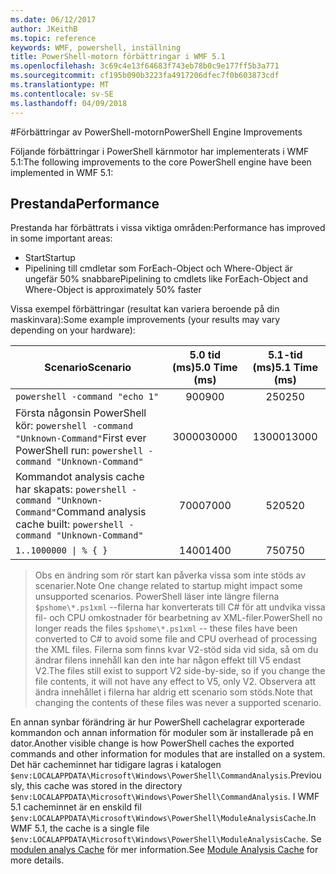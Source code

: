 ```yaml
---
ms.date: 06/12/2017
author: JKeithB
ms.topic: reference
keywords: WMF, powershell, inställning
title: PowerShell-motorn förbättringar i WMF 5.1
ms.openlocfilehash: 3c69c4e13f64683f743eb78b0c9e177ff5b3a771
ms.sourcegitcommit: cf195b090b3223fa4917206dfec7f0b603873cdf
ms.translationtype: MT
ms.contentlocale: sv-SE
ms.lasthandoff: 04/09/2018
---
```

#<a name="powershell-engine-improvements"></a><span data-ttu-id="4cb1f-103">Förbättringar av PowerShell-motorn</span><span class="sxs-lookup"><span data-stu-id="4cb1f-103">PowerShell Engine Improvements</span></span>

<span data-ttu-id="4cb1f-104">Följande förbättringar i PowerShell kärnmotor har implementerats i WMF 5.1:</span><span class="sxs-lookup"><span data-stu-id="4cb1f-104">The following improvements to the core PowerShell engine have been implemented in WMF 5.1:</span></span>


## <a name="performance"></a><span data-ttu-id="4cb1f-105">Prestanda</span><span class="sxs-lookup"><span data-stu-id="4cb1f-105">Performance</span></span> ##

<span data-ttu-id="4cb1f-106">Prestanda har förbättrats i vissa viktiga områden:</span><span class="sxs-lookup"><span data-stu-id="4cb1f-106">Performance has improved in some important areas:</span></span>

- <span data-ttu-id="4cb1f-107">Start</span><span class="sxs-lookup"><span data-stu-id="4cb1f-107">Startup</span></span>
- <span data-ttu-id="4cb1f-108">Pipelining till cmdletar som ForEach-Object och Where-Object är ungefär 50% snabbare</span><span class="sxs-lookup"><span data-stu-id="4cb1f-108">Pipelining to cmdlets like ForEach-Object and Where-Object is approximately 50% faster</span></span>

<span data-ttu-id="4cb1f-109">Vissa exempel förbättringar (resultat kan variera beroende på din maskinvara):</span><span class="sxs-lookup"><span data-stu-id="4cb1f-109">Some example improvements (your results may vary depending on your hardware):</span></span>

| <span data-ttu-id="4cb1f-110">Scenario</span><span class="sxs-lookup"><span data-stu-id="4cb1f-110">Scenario</span></span> | <span data-ttu-id="4cb1f-111">5.0 tid (ms)</span><span class="sxs-lookup"><span data-stu-id="4cb1f-111">5.0 Time (ms)</span></span> | <span data-ttu-id="4cb1f-112">5.1-tid (ms)</span><span class="sxs-lookup"><span data-stu-id="4cb1f-112">5.1 Time (ms)</span></span> |
| -------- | :---------------: | :---------------: |
| `powershell -command "echo 1"` | <span data-ttu-id="4cb1f-113">900</span><span class="sxs-lookup"><span data-stu-id="4cb1f-113">900</span></span> | <span data-ttu-id="4cb1f-114">250</span><span class="sxs-lookup"><span data-stu-id="4cb1f-114">250</span></span> |
| <span data-ttu-id="4cb1f-115">Första någonsin PowerShell kör: `powershell -command "Unknown-Command"`</span><span class="sxs-lookup"><span data-stu-id="4cb1f-115">First ever PowerShell run: `powershell -command "Unknown-Command"`</span></span> | <span data-ttu-id="4cb1f-116">30000</span><span class="sxs-lookup"><span data-stu-id="4cb1f-116">30000</span></span> | <span data-ttu-id="4cb1f-117">13000</span><span class="sxs-lookup"><span data-stu-id="4cb1f-117">13000</span></span> |
| <span data-ttu-id="4cb1f-118">Kommandot analysis cache har skapats: `powershell -command "Unknown-Command"`</span><span class="sxs-lookup"><span data-stu-id="4cb1f-118">Command analysis cache built: `powershell -command "Unknown-Command"`</span></span> | <span data-ttu-id="4cb1f-119">7000</span><span class="sxs-lookup"><span data-stu-id="4cb1f-119">7000</span></span> | <span data-ttu-id="4cb1f-120">520</span><span class="sxs-lookup"><span data-stu-id="4cb1f-120">520</span></span> |
| <code>1..1000000 &#124; % { }</code> | <span data-ttu-id="4cb1f-121">1400</span><span class="sxs-lookup"><span data-stu-id="4cb1f-121">1400</span></span> | <span data-ttu-id="4cb1f-122">750</span><span class="sxs-lookup"><span data-stu-id="4cb1f-122">750</span></span> |

> <span data-ttu-id="4cb1f-123">Obs en ändring som rör start kan påverka vissa som inte stöds av scenarier.</span><span class="sxs-lookup"><span data-stu-id="4cb1f-123">Note One change related to startup might impact some unsupported scenarios.</span></span>
> <span data-ttu-id="4cb1f-124">PowerShell läser inte längre filerna `$pshome\*.ps1xml` --filerna har konverterats till C# för att undvika vissa fil- och CPU omkostnader för bearbetning av XML-filer.</span><span class="sxs-lookup"><span data-stu-id="4cb1f-124">PowerShell no longer reads the files `$pshome\*.ps1xml` -- these files have been converted to C# to avoid some file and CPU overhead of processing the XML files.</span></span>
<span data-ttu-id="4cb1f-125">Filerna som finns kvar V2-stöd sida vid sida, så om du ändrar filens innehåll kan den inte har någon effekt till V5 endast V2.</span><span class="sxs-lookup"><span data-stu-id="4cb1f-125">The files still exist to support V2 side-by-side, so if you change the file contents, it will not have any effect to V5, only V2.</span></span>
<span data-ttu-id="4cb1f-126">Observera att ändra innehållet i filerna har aldrig ett scenario som stöds.</span><span class="sxs-lookup"><span data-stu-id="4cb1f-126">Note that changing the contents of these files was never a supported scenario.</span></span>

<span data-ttu-id="4cb1f-127">En annan synbar förändring är hur PowerShell cachelagrar exporterade kommandon och annan information för moduler som är installerade på en dator.</span><span class="sxs-lookup"><span data-stu-id="4cb1f-127">Another visible change is how PowerShell caches the exported commands and other information for modules that are installed on a system.</span></span>
<span data-ttu-id="4cb1f-128">Det här cacheminnet har tidigare lagras i katalogen `$env:LOCALAPPDATA\Microsoft\Windows\PowerShell\CommandAnalysis`.</span><span class="sxs-lookup"><span data-stu-id="4cb1f-128">Previously, this cache was stored in the directory `$env:LOCALAPPDATA\Microsoft\Windows\PowerShell\CommandAnalysis`.</span></span>
<span data-ttu-id="4cb1f-129">I WMF 5.1 cacheminnet är en enskild fil `$env:LOCALAPPDATA\Microsoft\Windows\PowerShell\ModuleAnalysisCache`.</span><span class="sxs-lookup"><span data-stu-id="4cb1f-129">In WMF 5.1, the cache is a single file `$env:LOCALAPPDATA\Microsoft\Windows\PowerShell\ModuleAnalysisCache`.</span></span>
<span data-ttu-id="4cb1f-130">Se [modulen analys Cache](scenarios-features.md#module-analysis-cache) för mer information.</span><span class="sxs-lookup"><span data-stu-id="4cb1f-130">See [Module Analysis Cache](scenarios-features.md#module-analysis-cache) for more details.</span></span>